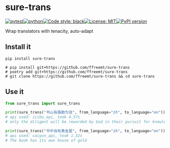 # sure-trans
[![pytest](https://github.com/ffreemt/sure-trans/actions/workflows/routine-tests.yml/badge.svg)](https://github.com/ffreemt/sure-trans/actions)[![python](https://img.shields.io/static/v1?label=python+&message=3.8%2B&color=blue)](https://www.python.org/downloads/)[![Code style: black](https://img.shields.io/badge/code%20style-black-000000.svg)](https://github.com/psf/black)[![License: MIT](https://img.shields.io/badge/License-MIT-yellow.svg)](https://opensource.org/licenses/MIT)[![PyPI version](https://badge.fury.io/py/sure_trans.svg)](https://badge.fury.io/py/sure_trans)

Wrap translators with tenacity, auto-adapt

## Install it

```shell
pip install sure-trans

# pip install git+https://github.com/ffreemt/sure-trans
# poetry add git+https://github.com/ffreemt/sure-trans
# git clone https://github.com/ffreemt/sure-trans && cd sure-trans
```

## Use it
```python
from sure_trans import sure_trans

print(sure_trans("书山有路勤为径", from_language="zh", to_language="en"))
# api used: iciba_api, took 4.57s
# only the diligent will be rewarded by God in their pursuit for knowledge

print(sure_trans("书中自有黄金屋", from_language="zh", to_language="en"))
# api used: caiyun_api, took 1.32s
# The book has its own house of gold

```
